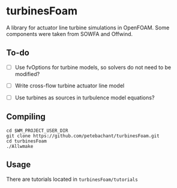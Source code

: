 turbinesFoam
============

A library for actuator line turbine simulations in OpenFOAM.
Some components were taken from SOWFA and Offwind.


To-do
-----
  - [ ] Use fvOptions for turbine models, so solvers do not need to be modified?
  - [ ] Write cross-flow turbine actuator line model
  - [ ] Use turbines as sources in turbulence model equations?


Compiling
---------

```
cd $WM_PROJECT_USER_DIR
git clone https://github.com/petebachant/turbinesFoam.git
cd turbinesFoam
./Allwmake
```


Usage
-----
There are tutorials located in `turbinesFoam/tutorials`
